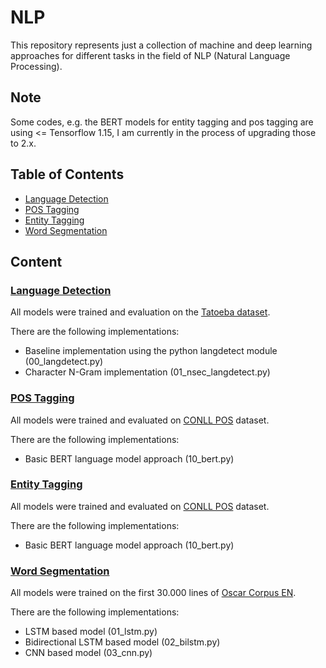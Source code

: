# NLP

This repository represents just a collection of machine and deep learning approaches for different tasks in the field of NLP (Natural Language Processing).

## Note

Some codes, e.g. the BERT models for entity tagging and pos tagging are using <= Tensorflow 1.15, I am currently in the process of upgrading those to 2.x.

## Table of Contents

 * [Language Detection](#language-detection)
 * [POS Tagging](#pos-tagging)
 * [Entity Tagging](#entity-tagging)
 * [Word Segmentation](#word-segmentation)
 
## Content

### [Language Detection](language-detection)

All models were trained and evaluation on the [Tatoeba dataset](http://downloads.tatoeba.org/exports/sentences.tar.bz2).

There are the following implementations:

 * Baseline implementation using the python langdetect module (00_langdetect.py)
 * Character N-Gram implementation (01_nsec_langdetect.py)
 
 
 ### [POS Tagging](pos-tagging)
 
 All models were trained and evaluated on [CONLL POS](https://cogcomp.org/page/resource_view/81) dataset.
 
 There are the following implementations:
 
  * Basic BERT language model approach (10_bert.py)
  
 
 ### [Entity Tagging](entity-tagging)
 
 All models were trained and evaluated on [CONLL POS](https://cogcomp.org/page/resource_view/81) dataset.
 
 There are the following implementations:
 
  * Basic BERT language model approach (10_bert.py)
  
### [Word Segmentation](word-segmentation)

All models were trained on the first 30.000 lines of [Oscar Corpus EN](https://oscar-corpus.com/).

There are the following implementations:

  * LSTM based model (01_lstm.py)
  * Bidirectional LSTM based model (02_bilstm.py)
  * CNN based model (03_cnn.py)